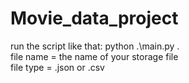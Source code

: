 # Movie_data_project

run the script like that:
python .\main.py <file name>.<file type>
  <br/>
  file name = the name of your storage file 
   <br/>
  file type = .json or .csv
